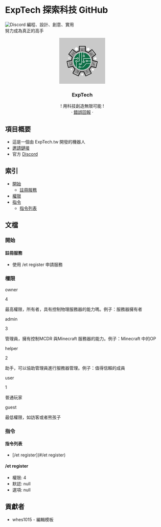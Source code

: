 # ExpTech 探索科技 GitHub
<img alt="Discord" src="https://img.shields.io/discord/857181425908318218">
編程、設計、創意、實用
<br>
努力成為真正的高手
<br />
<p align="center">
  <a href="https://github.com/ExpTech-tw/Example/">
    <img src="image/ExpTech.png" alt="ExpTech" width="150" height="150">
  </a>
  <h3 align="center">ExpTech</h3>
  <p align="center">
    ! 用科技創造無限可能 !
    <br />
    ·
    <a href="https://github.com/ExpTech-tw/Example/issues">錯誤回報</a>
    ·
  </p>
</p>

## 項目概要
* 這是一個由 ExpTech.tw 開發的機器人
* [邀請鏈接]( https://reurl.cc/Xloo6D)
* 官方 [Discord](https://discord.gg/rkPu3msUf3)

## 索引
- [開始](#開始)
  - [註冊服務](#註冊服務)
- [權限](#權限)
- [指令](#指令)
  - [指令列表](#指令列表)

## 文檔
### 開始
#### 註冊服務
* 使用 /et register 申請服務

### 權限
owner

4

最高權限，所有者，具有控制物理服務器的能力嗎。例子：服務器擁有者

admin

3

管理員，擁有控制MCDR 與Minecraft 服務器的能力。例子：Minecraft 中的OP

helper

2

助手，可以協助管理員進行服務器管理。例子：值得信賴的成員

user

1

普通玩家

guest



最低權限，如訪客或者熊孩子

### 指令
#### 指令列表
- [/et register](#/et register)

#### /et register 
- 權限: 4
- 默認: null
- 選項: null

## 貢獻者
* whes1015 - 編輯模板

